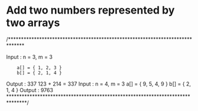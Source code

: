 # Add two numbers represented by two arrays
/******************************************************************************

Input : n = 3, m = 3

        a[] = { 1, 2, 3 }
        b[] = { 2, 1, 4 }
Output : 337
123 + 214 = 337
Input : n = 4, m = 3
        a[] = { 9, 5, 4, 9 }
        b[] = { 2, 1, 4 }
Output : 9763
*******************************************************************************/
